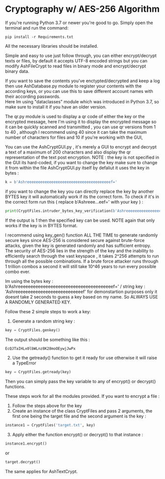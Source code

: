 # Cryptography w/ AES-256 Algorithm
If you're running Python 3.7 or newer you're good to go. 
Simply open the terminal and run the command:

```shell
pip install -r Requirements.txt
```

All the necessary libraries should be installed.

Simple and easy to use just follow through, you can either encrypt/decrypt texts or files, by default it accepts UTF-8 encoded strings but you can modify 
AshFileCrypt to read files in binary mode and encrypt/decrypt binary data.

If you want to save the contents you've enctypted/decrypted and keep a log then use AshDatabase.py module to register your contents with the according keys,
or you can use this to save different account names with their according passwords.  
Here Im using "dataclasses" module which was introduced in Python 3.7, so make sure to install it if you have an older version.

The qr.py module is used to display a qr code of either the key or the encrypted message, here I'm using it to display the encrypted message so it 
can be quickly scanned and transmitted , you can use qr versions from 1 to 40 , although I recommend using 40 since it can take the maximum number 
of characters for files and 10 if you're working with the GUI,

You can use the AshCryptGUI.py , it's merely a GUI to encrypt and decrypt a text of a maximum of 200 characters and also display the qr representation 
of the text post encryption.
NOTE : the key is not specified in the GUI its hard-coded, if you want to change the key make sure to change it from within the file AshCryptGUI.py itself
by defaliut it uses the key in bytes : 
```python
k = b'Ashreeeeeeeeeeeeeeeeeeeeeeeeeeeeeeeeeeeeeef='
```
if you want to change the key you can directly replace the key by another BYTES key it will automatically work if its the correct form.
To check if it's in the correct form run this ( replace b'Ashreee...eef=' with your key ) : 
```python
print(CryptFiles.intruder_bytes_key_verification(b'Ashreeeeeeeeeeeeeeeeeeeeeeeeeeeeeeeeeeeeeef='))
```
If the output is 1 then the specified key can be used.
NOTE again that only works if the key is in BYTES format.

I recommend using key_gen() function ALL THE TIME to generate randomly secure keys since AES-256 is considered secure against brute-force attacks, given the key is generated randomly and has sufficient entropy. The security of AES-256 lies in the strength of the key and the inability to efficiently search through the vast keyspace , it takes 2^256 attempts to run through all the possible combinations. If a brute force attacker runs through 1 trillion combos a second it will 
still take 10^46 years to run every possible combo ever.

Im using  the bytes key :  b'Ashreeeeeeeeeeeeeeeeeeeeeeeeeeeeeeeeeeeeeef=' / string key : 'Ashreeeeeeeeeeeeeeeeeeeeeeeeeeef'   for demonstartion purposes only 
it doesnt take 2 seconds to guess a key based on my name. So ALWAYS USE A RANDOMLY GENERATED KEY.  

Follow these 2 simple steps to work a key: 
1) Generate a random string key : 
```python
key = CryptFiles.genkey()
```
The output should be something like this : 
```python
EcQJTaIHLx0lbWLnz8K28moOEywjJwPx
```
2) Use the getready() function to get it ready for use otherwise it will raise a TypeError
```python
key = CryptFiles.getready(key)
```
Then you can simply pass the key variable to any of encrypt() or decrypt() functions.

These steps work for all the modules provided.
If you want to encrypt a file : 
1) Follow the steps above for the key 
2) Create an instance of the class CryptFiles and pass 2 arguments, the first one being the target file and the second argument is the key : 
```python
instance1 = CryptFiles('target.txt', key)
```
3) Apply either the function encrypt() or decrypt() to that instance :
```python
instance1.encrypt()
```
or 
```python
target.decrypt()
```

The same applies for AshTextCrypt.







